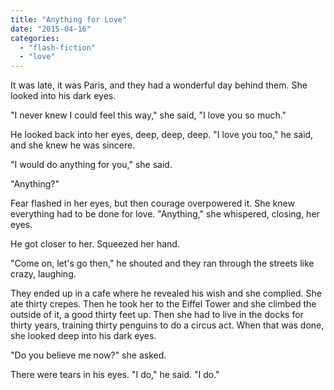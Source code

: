 ```yaml
---
title: "Anything for Love"
date: "2015-04-16"
categories: 
  - "flash-fiction"
  - "love"
---
```


It was late, it was Paris, and they had a wonderful day behind them. She looked into his dark eyes.

"I never knew I could feel this way," she said, "I love you so much."

He looked back into her eyes, deep, deep, deep. "I love you too," he said, and she knew he was sincere.

"I would do anything for you," she said.

"Anything?"

Fear flashed in her eyes, but then courage overpowered it. She knew everything had to be done for love. "Anything," she whispered, closing, her eyes.

He got closer to her. Squeezed her hand.

"Come on, let's go then," he shouted and they ran through the streets like crazy, laughing.

They ended up in a cafe where he revealed his wish and she complied. She ate thirty crepes. Then he took her to the Eiffel Tower and she climbed the outside of it, a good thirty feet up. Then she had to live in the docks for thirty years, training thirty penguins to do a circus act. When that was done, she looked deep into his dark eyes.

"Do you believe me now?" she asked.

There were tears in his eyes. "I do," he said. "I do."
